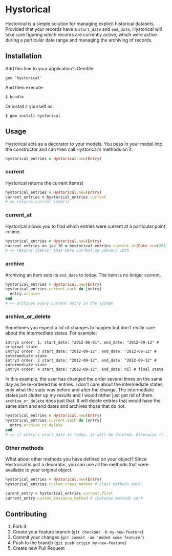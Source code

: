 # Hystorical

Hystorical is a simple solution for managing explicit historical datasets. Provided that your records have a `start_date` and `end_date`, Hystorical will take care figuring which records are currently active, which were active during a particular date range and managing the archiving of records.

## Installation

Add this line to your application's Gemfile:

    gem 'hystorical'

And then execute:

    $ bundle

Or install it yourself as:

    $ gem install hystorical


## Usage

Hystorical acts as a decorator to your models. You pass in your model into the constructor and can then call Hystorical's methods on it.
```ruby
hystorical_entries = Hystorical.new(Entry)
```

### current
Hystorical returns the current item(s)
```ruby
hystorical_entries = Hystorical.new(Entry)
current_entries = hystorical_entries.current
# => returns current item(s)
```

### current_at

Hystorical allows you to find which entries were current at a particular point in time.

```ruby
hystorical_entries = Hystorical.new(Entry)
current_entries_on_jan_10 = hystorical_entries.current_at(Date.new(2012, 01, 10))
# => returns item(s) that were current on January 10th
```

### archive
Archiving an item sets its `end_date` to today. The item is no longer current.
```ruby
hystorical_entries = Hystorical.new(Entry)
hystorical_entries.current.each do |entry|
  entry.archive
end
# => archives every current entry in the system
```

### archive_or_delete

Sometimes you expect a lot of changes to happen but don't really care about the intermediate states. For example:

```
Entry1 order: 1, start_date: "2012-06-01", end_date: "2012-09-12" # original state
Entry2 order: 3 start_date: "2012-09-12", end_date: "2012-09-12" # intermediate state
Entry3 order: 2 start_date: "2012-09-12", end_date: "2012-09-12" # intermediate state
Entry4 order: 4 start_date: "2012-09-12", end_date: nil # final state
```

In this example, the user has changed the order several times on the same day as he re-ordered his entries. I don't care about the intermediate states, only what the state was before and after the change. The intermediate states just clutter up my results and I would rather just get rid of them. `archive_or_delete` does just that. It will delete entries that would have the same start and end dates and archives those that do not.

```ruby
hystorical_entries = Hystorical.new(Entry)
hystorical_entries.current.each do |entry|
  entry.archive_or_delete
end
# => if entry's start_date is today, it will be deleted. Otherwise it is archived
```

### Other methods
What about other methods you have defined on your object? Since Hystorical is just a decorator, you can use all the methods that were available to your original object.

```ruby
hystorical_entries = Hystorical.new(Entry)
hystorical_entries.custom_class_method # class methods work

curent_entry = hystorical_entries.current.first
current_entry.custom_instance_method # instance methods work
```



## Contributing

1. Fork it
2. Create your feature branch (`git checkout -b my-new-feature`)
3. Commit your changes (`git commit -am 'Added some feature'`)
4. Push to the branch (`git push origin my-new-feature`)
5. Create new Pull Request
